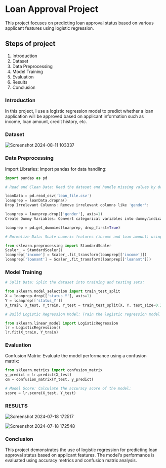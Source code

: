 
# Loan Approval Project
This project focuses on predicting loan approval status based on various applicant features using logistic regression.

## Steps of project
1. Introduction
2. Dataset
3. Data Preprocessing
4. Model Training
5. Evaluation
6. Results 
7. Conclusion

### Introduction
In this project, I use a logistic regression model to predict whether a loan application will be approved based on applicant information such as income, loan amount, credit history, etc.

### Dataset

![Screenshot 2024-08-11 103337](https://github.com/user-attachments/assets/8b425d25-fef1-45cf-aff7-63b20f3baeda)


### Data Preprocessing
Import Libraries: Import pandas for data handling:
``` python
import pandas as pd

# Read and Clean Data: Read the dataset and handle missing values by dropping rows with NaN values:

loanData = pd.read_csv('loan_file.csv')
loanprep = loanData.dropna()
Drop Irrelevant Columns: Remove irrelevant columns like 'gender':

loanprep = loanprep.drop(['gender'], axis=1)
Create Dummy Variables: Convert categorical variables into dummy/indicator variables:

loanprep = pd.get_dummies(loanprep, drop_first=True)

# Normalize Data: Scale numeric features (income and loan amount) using StandardScaler:

from sklearn.preprocessing import StandardScaler
Scaler_ = StandardScaler()
loanprep['income'] = Scaler_.fit_transform(loanprep[['income']])
loanprep['loanamt'] = Scaler_.fit_transform(loanprep[['loanamt']])
```
### Model Training
``` python
# Split Data: Split the dataset into training and testing sets:

from sklearn.model_selection import train_test_split
X = loanprep.drop(['status_Y'], axis=1)
Y = loanprep[['status_Y']]
X_train, X_test, Y_train, Y_test = train_test_split(X, Y, test_size=0.3, random_state=1234, stratify=Y)

# Build Logistic Regression Model: Train the logistic regression model using scikit-learn:

from sklearn.linear_model import LogisticRegression
lr = LogisticRegression()
lr.fit(X_train, Y_train)
```
### Evaluation
Confusion Matrix: Evaluate the model performance using a confusion matrix:
``` python
from sklearn.metrics import confusion_matrix
y_predict = lr.predict(X_test)
cm = confusion_matrix(Y_test, y_predict)

# Model Score: Calculate the accuracy score of the model:
score = lr.score(X_test, Y_test)
```

### RESULTS 

![Screenshot 2024-07-18 172517](https://github.com/user-attachments/assets/eef35ad0-244c-4d1a-87b9-7ee6f21305b5)

![Screenshot 2024-07-18 172548](https://github.com/user-attachments/assets/75ad3240-d7b5-4b22-acdb-a33515d05009)


### Conclusion
This project demonstrates the use of logistic regression for predicting loan approval status based on applicant features. The model's performance is evaluated using accuracy metrics and confusion matrix analysis.








